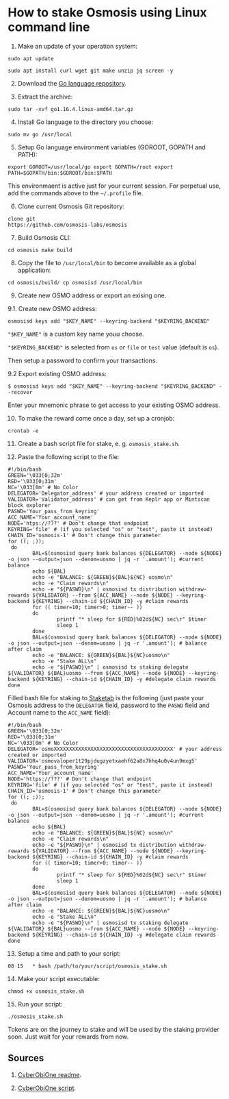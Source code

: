 # How to stake Osmosis using Linux command line

1. Make an update of your operation system:

```text
sudo apt update
```

```text
sudo apt install curl wget git make unzip jq screen -y
```

2. Download the [Go language repository](https://golang.org/dl/go1.17.1.linux-amd64.tar.gz).

3. Extract the archive:

```text
sudo tar -xvf go1.16.4.linux-amd64.tar.gz
```

4. Install Go language to the directory you choose:

```text
sudo mv go /usr/local
```

5. Setup Go language environment variables \(GOROOT, GOPATH and PATH\):

```text
export GOROOT=/usr/local/go export GOPATH=/root export PATH=$GOPATH/bin:$GOROOT/bin:$PATH
```

This environmaent is active just for your current session. For perpetual use, add the commands above to the `~/.profile` file.

6. Clone current Osmosis Git repository:

```text
clone git 
https://github.com/osmosis-labs/osmosis
```

7. Build Osmosis CLI:

```text
cd osmosis make build
```

8. Copy the file to `/usr/local/bin` to become available as a global application:

```text
cd osmosis/build/ cp osmosisd /usr/local/bin
```

9. Create new OSMO address or export an exising one.

9.1. Create new OSMO address:

```text
osmosisd keys add "$KEY_NAME" --keyring-backend "$KEYRING_BACKEND"
```

`"$KEY_NAME"` is a custom key name youu choose.

`"$KEYRING_BACKEND"` is selected from `os` or `file` or `test` value \(default is `os`\).

Then setup a password to confirm your transactions.

9.2 Export existing OSMO address:

```text
$ osmosisd keys add "$KEY_NAME" --keyring-backend "$KEYRING_BACKEND" --recover
```

Enter your mnemonic phrase to get access to your existing OSMO address. 

10. To make the reward come once a day, set up a cronjob:

```text
crontab -e
```

11. Create a bash script file for stake, e. g. `osmosis_stake.sh`.

12. Paste the following script to the file:

```text
#!/bin/bash
GREEN='\033[0;32m'
RED='\033[0;31m'
NC='\033[0m' # No Color
DELEGATOR='Delegator_address' # your address created or imported
VALIDATOR='Validator_address' # can get from Keplr app or Mintscan block explorer
PASWD='Your_pass_from_keyring'
ACC_NAME='Your_account_name'
NODE='htps://???' # Don't change that endpoint
KEYRING='file' # (if you selected "os" or "test", paste it instead)
CHAIN_ID='osmosis-1' # Don't change this parameter 
for ((; ;));
 do
        BAL=$(osmosisd query bank balances ${DELEGATOR} --node ${NODE}  -o json --output=json --denom=uosmo | jq -r '.amount'); #current balance
        echo ${BAL}
        echo -e "BALANCE: ${GREEN}${BAL}${NC} uosmo\n"
        echo -e "Claim rewards\n"
        echo -e "${PASWD}\n" | osmosisd tx distribution withdraw-rewards ${VALIDATOR} --from ${ACC_NAME} --node ${NODE} --keyring-backend ${KEYRING} --chain-id ${CHAIN_ID} -y #claim rewards
        for (( timer=10; timer>0; timer-- ))
        do
                printf "* sleep for ${RED}%02d${NC} sec\r" $timer
                sleep 1
        done
        BAL=$(osmosisd query bank balances ${DELEGATOR} --node ${NODE} -o json --output=json --denom=uosmo | jq -r '.amount'); # balance after claim
        echo -e "BALANCE: ${GREEN}${BAL}${NC}uosmo\n"
        echo -e "Stake ALL\n"
        echo -e "${PASWD}\n" | osmosisd tx staking delegate ${VALIDATOR} ${BAL}uosmo --from ${ACC_NAME} --node ${NODE} --keyring-backend ${KEYRING} --chain-id ${CHAIN_ID} -y #delegate claim rewards
done
```

Filled bash file for staking to [Staketab](https://staketab.com/) is the following \(just paste your Osmosis address to the `DELEGATOR` field, password to the `PASWD` field and Account name to the `ACC_NAME` field\):

```text
#!/bin/bash
GREEN='\033[0;32m'
RED='\033[0;31m'
NC='\033[0m' # No Color
DELEGATOR='osmoXXXXXXXXXXXXXXXXXXXXXXXXXXXXXXXXXXXXXXX' # your address created or imported
VALIDATOR='osmovaloper1t29pjdugzyetxaehf62a8x7hhq4u0v4un9mxg5' 
PASWD='Your_pass_from_keyring' 
ACC_NAME='Your_account_name'
NODE='https://???' # Don't change that endpoint
KEYRING='file' # (if you selected "os" or "test", paste it instead)
CHAIN_ID='osmosis-1' # Don't change this parameter 
for ((; ;));
 do
        BAL=$(osmosisd query bank balances ${DELEGATOR} --node ${NODE}  -o json --output=json --denom=uosmo | jq -r '.amount'); #current balance
        echo ${BAL}
        echo -e "BALANCE: ${GREEN}${BAL}${NC} uosmo\n"
        echo -e "Claim rewards\n"
        echo -e "${PASWD}\n" | osmosisd tx distribution withdraw-rewards ${VALIDATOR} --from ${ACC_NAME} --node ${NODE} --keyring-backend ${KEYRING} --chain-id ${CHAIN_ID} -y #claim rewards
        for (( timer=10; timer>0; timer-- ))
        do
                printf "* sleep for ${RED}%02d${NC} sec\r" $timer
                sleep 1
        done
        BAL=$(osmosisd query bank balances ${DELEGATOR} --node ${NODE} -o json --output=json --denom=uosmo | jq -r '.amount'); # balance after claim
        echo -e "BALANCE: ${GREEN}${BAL}${NC}uosmo\n"
        echo -e "Stake ALL\n"
        echo -e "${PASWD}\n" | osmosisd tx staking delegate ${VALIDATOR} ${BAL}uosmo --from ${ACC_NAME} --node ${NODE} --keyring-backend ${KEYRING} --chain-id ${CHAIN_ID} -y #delegate claim rewards
done
```

13. Setup a time and path to your script:

```text
08 15   * bash /path/to/your/script/osmosis_stake.sh
```

14. Make your script executable:

```text
chmod +x osmosis_stake.sh
```

15. Run your script:

```text
./osmosis_stake.sh
```

Tokens are on the journey to stake and will be used by the staking provider soon. Just wait for your rewards from now.

## Sources

1. [CyberObiOne readme](https://github.com/CyberObiOne/crypto/tree/main/osmosis).

2. [CyberObiOne script](https://github.com/CyberObiOne/crypto/blob/main/osmosis/osmosis_comission.sh).

